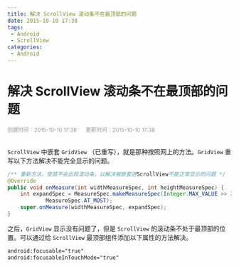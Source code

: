 ```yaml
---
title: 解决 ScrollView 滚动条不在最顶部的问题
date: 2015-10-10 17:38
tags:
 - Android
 - ScrollView
categories:
 - Android
---
```


# 解决 ScrollView 滚动条不在最顶部的问题

<div style="color: #999999; font-size: 12px;">
    <span>创建时间：2015-10-10 17:38</span>
    &nbsp;&nbsp;&nbsp;&nbsp;
    <span>更新时间：2015-10-10 17:38</span>
</div>
<br/>

`ScrollView` 中嵌套 `GridView` （已重写），就是那种按照网上的方法。`GridView` 重写以下方法解决不能完全显示的问题。

```java
/** 重新方法，使其不会出现滚动条，以解决被嵌套进ScrollView不能正常显示的问题 */
@Override
public void onMeasure(int widthMeasureSpec, int heightMeasureSpec) {
    int expandSpec = MeasureSpec.makeMeasureSpec(Integer.MAX_VALUE >> 2,
            MeasureSpec.AT_MOST);
    super.onMeasure(widthMeasureSpec, expandSpec);
}  
```

之后，`GridView` 显示没有问题了，但是 `ScrollView` 的滚动条不处于最顶部的位置。可以通过给 `ScrollView` 最顶部组件添加以下属性的方法解决。

```xml
android:focusable="true"
android:focusableInTouchMode="true"  
```